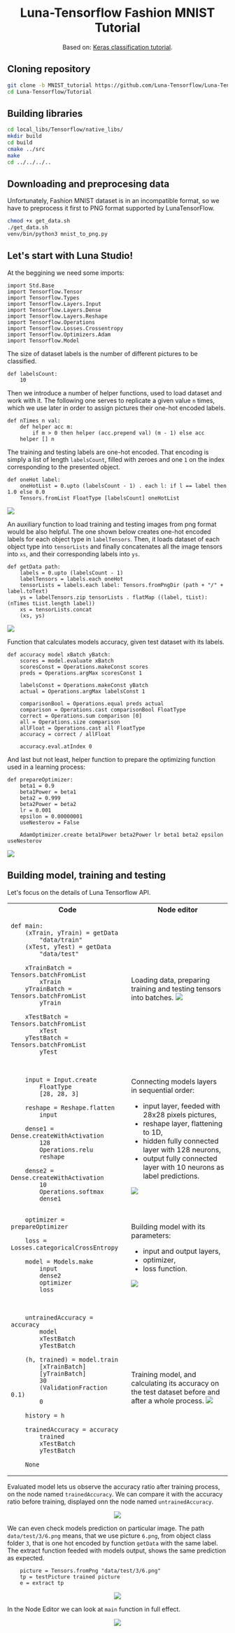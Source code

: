  <center>

# Luna-Tensorflow Fashion MNIST Tutorial 

Based on: <a href="https://www.tensorflow.org/tutorials/keras/basic_classification">Keras classification tutorial</a>.

</center>

## Cloning repository

```bash
git clone -b MNIST_tutorial https://github.com/Luna-Tensorflow/Luna-Tensorflow.git
cd Luna-Tensorflow/Tutorial
```

## Building libraries
```bash
cd local_libs/Tensorflow/native_libs/
mkdir build
cd build
cmake ../src
make
cd ../../../..
```

## Downloading and preprocesing data
Unfortunately, Fashion MNIST dataset is in an incompatible format, so we have to preprocess it first to PNG format supported by LunaTensorFlow.

```bash
chmod +x get_data.sh
./get_data.sh
venv/bin/python3 mnist_to_png.py
```

## Let's start with Luna Studio!

At the beggining we need some imports:

```
import Std.Base
import Tensorflow.Tensor
import Tensorflow.Types
import Tensorflow.Layers.Input
import Tensorflow.Layers.Dense
import Tensorflow.Layers.Reshape
import Tensorflow.Operations
import Tensorflow.Losses.Crossentropy
import Tensorflow.Optimizers.Adam
import Tensorflow.Model
```

The size of dataset labels is the number of different pictures to be classified.

```
def labelsCount:
    10
```

Then we introduce a number of helper functions, used to load dataset and work with it. The following one serves to replicate a given value `n` times, which we use later in order to assign pictures their one-hot encoded labels.

```
def nTimes n val:
    def helper acc m:
        if m > 0 then helper (acc.prepend val) (m - 1) else acc
    helper [] n
```

The training and testing labels are one-hot encoded. That encoding is simply a list of length `labelsCount`, filled with zeroes and one `1` on the index corresponding to the presented object.

```
def oneHot label:
    oneHotList = 0.upto (labelsCount - 1) . each l: if l == label then 1.0 else 0.0
    Tensors.fromList FloatType [labelsCount] oneHotList
```

![](Screenshots/oneHot/oneHot.png)

An auxiliary function to load training and testing images from png format would be also helpful. The one shown below creates one-hot encoded labels for each object type in `labelTensors`. Then, it loads dataset of each object type into `tensorLists` and finally concatenates all the image tensors into `xs`, and their corresponding labels into `ys`.

```
def getData path:
    labels = 0.upto (labelsCount - 1)
    labelTensors = labels.each oneHot
    tensorLists = labels.each label: Tensors.fromPngDir (path + "/" + label.toText)
    ys = labelTensors.zip tensorLists . flatMap ((label, tList): (nTimes tList.length label))
    xs = tensorLists.concat
    (xs, ys)

```
![](Screenshots/getData/getData.png)

Function that calculates models accuracy, given test dataset with its labels.

```
def accuracy model xBatch yBatch:
    scores = model.evaluate xBatch
    scoresConst = Operations.makeConst scores
    preds = Operations.argMax scoresConst 1

    labelsConst = Operations.makeConst yBatch
    actual = Operations.argMax labelsConst 1

    comparisonBool = Operations.equal preds actual
    comparison = Operations.cast comparisonBool FloatType
    correct = Operations.sum comparison [0]
    all = Operations.size comparison
    allFloat = Operations.cast all FloatType
    accuracy = correct / allFloat

    accuracy.eval.atIndex 0
```

And last but not least, helper function to prepare the optimizing function used in a learning process:

```
def prepareOptimizer:
    beta1 = 0.9
    beta1Power = beta1
    beta2 = 0.999
    beta2Power = beta2
    lr = 0.001
    epsilon = 0.00000001
    useNesterov = False

    AdamOptimizer.create beta1Power beta2Power lr beta1 beta2 epsilon useNesterov
```

![](Screenshots/prepareOptimizer/prepareOptimizer.png)

## Building model, training and testing

Let's focus on the details of Luna Tensorflow API.

<table>

<tr><th> Code </th><th> Node editor </th></tr>

<tr><td>

```
def main:
    (xTrain, yTrain) = getData 
        "data/train"
    (xTest, yTest) = getData 
        "data/test"

    xTrainBatch = Tensors.batchFromList
        xTrain
    yTrainBatch = Tensors.batchFromList 
        yTrain

    xTestBatch = Tensors.batchFromList 
        xTest
    yTestBatch = Tensors.batchFromList 
        yTest

```
</td><td>

Loading data, preparing training and testing tensors into batches.
![](Screenshots/main/loadData.png)

</td></tr> 

<tr><td>

```

    input = Input.create 
        FloatType 
        [28, 28, 3]

    reshape = Reshape.flatten 
        input

    dense1 = Dense.createWithActivation 
        128 
        Operations.relu 
        reshape

    dense2 = Dense.createWithActivation 
        10 
        Operations.softmax 
        dense1

```
</td><td>

Connecting models layers in sequential order:
<ul>
<li> input layer, feeded with 28x28 pixels pictures, </li>
<li> reshape layer, flattening to 1D, </li>
<li> hidden fully connected layer with 128 neurons, </li>
<li> output fully connected layer with 10 neurons as label predictions. </li>
</ul>

![](Screenshots/main/layers.png)

</td></tr> 

<tr><td>

```
    optimizer = prepareOptimizer

    loss = Losses.categoricalCrossEntropy

    model = Models.make 
        input 
        dense2 
        optimizer 
        loss

```
</td><td>

Building model with its parameters: 
<ul>
<li> input and output layers, </li>
<li> optimizer, </li>
<li> loss function. </li>
</ul>

![](Screenshots/main/model.png)

</td></tr> 

<tr><td>

```

    untrainedAccuracy = accuracy 
        model 
        xTestBatch 
        yTestBatch

    (h, trained) = model.train 
        [xTrainBatch] 
        [yTrainBatch] 
        30 
        (ValidationFraction 0.1) 
        0

    history = h

    trainedAccuracy = accuracy 
        trained 
        xTestBatch 
        yTestBatch

    None
```
</td><td>

Training model, and calculating its accuracy on the test dataset before and after a whole process.
![](Screenshots/main/test.png)

</td></tr> 

</table>


Evaluated model lets us observe the accuracy ratio after training process, on the node named `trainedAccuracy`. We can compare it with the accuracy ratio before training, displayed onn the node named `untrainedAccuracy`.

<center>

![](Screenshots/main/comparision.png)

</center>

We can even check models prediction on particular image. The path `data/test/3/6.png` means, that we use picture `6.png`, from object class folder `3`, that is one hot encoded by function `getData` with the same label. The extract function feeded with models output, shows the same prediction as expected.

```
    picture = Tensors.fromPng "data/test/3/6.png"
    tp = testPicture trained picture
    e = extract tp

```

<center>

![](Screenshots/main/testPicture.png)

</center>

In the Node Editor we can look at `main` function in full effect.

<center>

![](Screenshots/main/main2.png)

</center>

